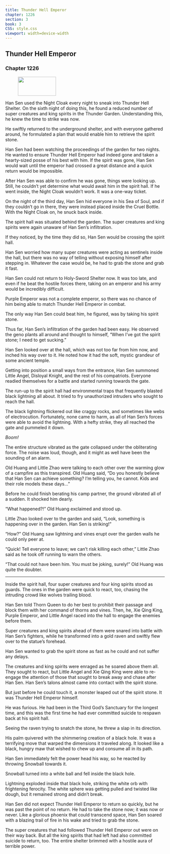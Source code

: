 ```yaml
---
title: Thunder Hell Emperor
chapter: 1226
section: 3
book: 3
CSS: style.css
viewport: width=device-width
---
```


## Thunder Hell Emperor

### Chapter 1226

<figure>
	<img src="../Images/gem.gif" alt="" id="gem" width="120" height="60" />
</figure>

Han Sen used the Night Cloak every night to sneak into Thunder Hell Shelter. On the sixth night of doing this, he found a reduced number of super creatures and king spirits in the Thunder Garden. Understanding this, he knew the time to strike was now.

He swiftly returned to the underground shelter, and with everyone gathered around, he formulated a plan that would enable him to retrieve the spirit stone.

Han Sen had been watching the proceedings of the garden for two nights. He wanted to ensure Thunder Hell Emperor had indeed gone and taken a hearty-sized posse of his best with him. If the spirit was gone, Han Sen would wait until the emperor had crossed a great distance and a quick return would be impossible.

After Han Sen was able to confirm he was gone, things were looking up. Still, he couldn’t yet determine what would await him in the spirit hall. If he went inside, the Night Cloak wouldn’t work. It was a one-way ticket.

On the night of the third day, Han Sen hid everyone in his Sea of Soul, and if they couldn’t go in there, they were instead placed inside the Cruel Bottle. With the Night Cloak on, he snuck back inside.

The spirit hall was situated behind the garden. The super creatures and king spirits were again unaware of Han Sen’s infiltration.

If they noticed, by the time they did so, Han Sen would be crossing the spirit hall.

Han Sen worried how many super creatures were acting as sentinels inside the hall, but there was no way of telling without exposing himself after stepping in. Whatever the case would be, he had to grab the stone and grab it fast.

Han Sen could not return to Holy-Sword Shelter now. It was too late, and even if he beat the hostile forces there, taking on an emperor and his army would be incredibly difficult.

Purple Emperor was not a complete emperor, so there was no chance of him being able to match Thunder Hell Emperor in combat.

The only way Han Sen could beat him, he figured, was by taking his spirit stone.

Thus far, Han Sen’s infiltration of the garden had been easy. He observed the geno plants all around and thought to himself, “When I’ve got the spirit stone; I need to get sucking.”

Han Sen looked over at the hall, which was not too far from him now, and inched his way over to it. He noted how it had the soft, mystic grandeur of some ancient temple.

Getting into position a small ways from the entrance, Han Sen summoned Little Angel, Disloyal Knight, and the rest of his compatriots. Everyone readied themselves for a battle and started running towards the gate.

The run-up to the spirit hall had environmental traps that frequently blasted black lightning all about. It tried to fry unauthorized intruders who sought to reach the hall.

The black lightning flickered out like craggy rocks, and sometimes like webs of electrocution. Fortunately, none came to harm, as all of Han Sen’s forces were able to avoid the lightning. With a hefty strike, they all reached the gate and pummeled it down.

*Boom!*

The entire structure vibrated as the gate collapsed under the obliterating force. The noise was loud, though, and it might as well have been the sounding of an alarm.

Old Huang and Little Zhao were talking to each other over the warming glow of a campfire as this transpired. Old Huang said, “Do you honestly believe that Han Sen can achieve something? I’m telling you, he cannot. Kids and their role models these days…”

Before he could finish berating his camp partner, the ground vibrated all of a sudden. It shocked him dearly.

“What happened?!” Old Huang exclaimed and stood up.

Little Zhao looked over to the garden and said, “Look, something is happening over in the garden. Han Sen is striking!”

“How?” Old Huang saw lightning and vines erupt over the garden walls he could only peer at.

“Quick! Tell everyone to leave; we can’t risk killing each other,” Little Zhao said as he took off running to warn the others.

“That could not have been him. You must be joking, surely!” Old Huang was quite the doubter.

***

Inside the spirit hall, four super creatures and four king spirits stood as guards. The ones in the garden were quick to react, too, chasing the intruding crowd like wolves trailing blood.

Han Sen told Thorn Queen to do her best to prohibit their passage and block them with her command of thorns and vines. Then, he, Xie Qing King, Purple Emperor, and Little Angel raced into the hall to engage the enemies before them.

Super creatures and king spirits ahead of them were snared into battle with Han Sen’s fighters, while he transformed into a gold raven and swiftly flew over to the statue’s forehead.

Han Sen wanted to grab the spirit stone as fast as he could and not suffer any delays.

The creatures and king spirits were enraged as he soared above them all. They sought to react, but Little Angel and Xie Qing King were able to re-engage the attention of those that sought to break away and chase after Han Sen. Han Sen’s talons almost came into contact with the spirit stone.

But just before he could touch it, a monster leaped out of the spirit stone. It was Thunder Hell Emperor himself.

He was furious. He had been in the Third God’s Sanctuary for the longest time, and this was the first time he had ever committed suicide to respawn back at his spirit hall.

Seeing the raven trying to snatch the stone, he threw a slap in its direction.

His palm quivered with the shimmering creation of a black hole. It was a terrifying move that warped the dimensions it traveled along. It looked like a black, hungry maw that wished to chew up and consume all in its path.

Han Sen immediately felt the power head his way, so he reacted by throwing Snowball towards it.

Snowball turned into a white ball and fell inside the black hole.

Lightning exploded inside that black hole, striking the white orb with frightening ferocity. The white sphere was getting pulled and twisted like dough, but it remained strong and didn’t break.

Han Sen did not expect Thunder Hell Emperor to return so quickly, but he was past the point of no return. He had to take the stone now; it was now or never. Like a glorious phoenix that could transcend space, Han Sen soared with a blazing trail of fire in his wake and tried to grab the stone.

The super creatures that had followed Thunder Hell Emperor out were on their way back. But all the king spirits that had left had also committed suicide to return, too. The entire shelter brimmed with a hostile aura of terrible power.